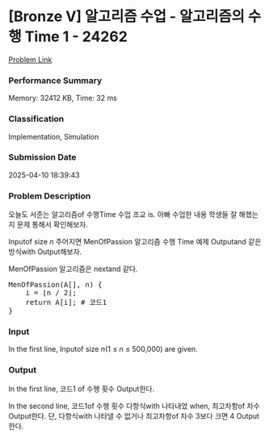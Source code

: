 <!-- Official English translation (US) — human-reviewed -->
<!-- Original: README.md -->
<!-- Translation generated: 2025-10-26 16:46:49 UTC -->

# [Bronze V] 알고리즘 수업 - 알고리즘의 수행 Time 1 - 24262 

[Problem Link](https://www.acmicpc.net/problem/24262) 

### Performance Summary

Memory: 32412 KB, Time: 32 ms

### Classification

Implementation, Simulation

### Submission Date

2025-04-10 18:39:43

### Problem Description

<p>오늘도 서준는 알고리즘of 수행Time 수업 조교 is. 아빠 수업한 내용 학생들 잘 해했는지 문제 통해서 확인해보자.</p>

<p>Inputof size <em>n</em> 주어지면 MenOfPassion 알고리즘 수행 Time 예제 Outputand 같은 방식with Output해보자.</p>

<p>MenOfPassion 알고리즘은 nextand 같다.</p>

<pre>MenOfPassion(A[], n) {
    i = ⌊n / 2⌋;
    return A[i]; # 코드1
}</pre>

### Input 

 <p>In the first line, Inputof size <em>n</em>(1 ≤ <i>n</i> ≤ 500,000) are given.</p>

### Output 

 <p>In the first line, 코드1 of 수행 횟수 Output한다.</p>

<p>In the second line, 코드1of 수행 횟수 다항식with 나타내었 when, 최고차항of 차수 Output한다. 단, 다항식with 나타낼 수 없거나 최고차항of 차수 3보다 크면 4 Output한다.</p>


